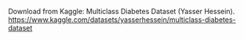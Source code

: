 Download from Kaggle: Multiclass Diabetes Dataset (Yasser Hessein).
https://www.kaggle.com/datasets/yasserhessein/multiclass-diabetes-dataset
